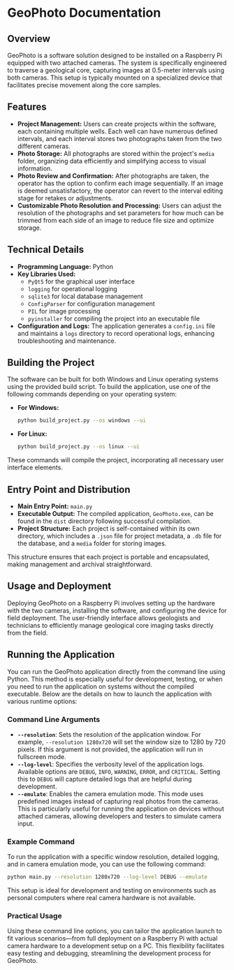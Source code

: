 # GeoPhoto Documentation

## Overview

GeoPhoto is a software solution designed to be installed on a Raspberry Pi equipped with two attached cameras. The system is specifically engineered to traverse a geological core, capturing images at 0.5-meter intervals using both cameras. This setup is typically mounted on a specialized device that facilitates precise movement along the core samples.

## Features

- **Project Management:** Users can create projects within the software, each containing multiple wells. Each well can have numerous defined intervals, and each interval stores two photographs taken from the two different cameras.
- **Photo Storage:** All photographs are stored within the project's `media` folder, organizing data efficiently and simplifying access to visual information.
- **Photo Review and Confirmation:** After photographs are taken, the operator has the option to confirm each image sequentially. If an image is deemed unsatisfactory, the operator can revert to the interval editing stage for retakes or adjustments.
- **Customizable Photo Resolution and Processing:** Users can adjust the resolution of the photographs and set parameters for how much can be trimmed from each side of an image to reduce file size and optimize storage.

## Technical Details

- **Programming Language:** Python
- **Key Libraries Used:**
  - `PyQt5` for the graphical user interface
  - `logging` for operational logging
  - `sqlite3` for local database management
  - `ConfigParser` for configuration management
  - `PIL` for image processing
  - `pyinstaller` for compiling the project into an executable file
- **Configuration and Logs:** The application generates a `config.ini` file and maintains a `logs` directory to record operational logs, enhancing troubleshooting and maintenance.

## Building the Project

The software can be built for both Windows and Linux operating systems using the provided build script. To build the application, use one of the following commands depending on your operating system:

- **For Windows:**
  ```bash
  python build_project.py --os windows --ui
  ```

- **For Linux:**
  ```bash
  python build_project.py --os linux --ui
  ```

These commands will compile the project, incorporating all necessary user interface elements.

## Entry Point and Distribution

- **Main Entry Point:** `main.py`
- **Executable Output:** The compiled application, `GeoPhoto.exe`, can be found in the `dist` directory following successful compilation.
- **Project Structure:** Each project is self-contained within its own directory, which includes a `.json` file for project metadata, a `.db` file for the database, and a `media` folder for storing images.

This structure ensures that each project is portable and encapsulated, 
making management and archival straightforward.

## Usage and Deployment

Deploying GeoPhoto on a Raspberry Pi involves setting up the hardware with the two cameras, 
installing the software, and configuring the device for field deployment. 
The user-friendly interface allows geologists and technicians to efficiently 
manage geological core imaging tasks directly from the field.

## Running the Application

You can run the GeoPhoto application directly from the command line using Python. This method is especially useful for development, testing, or when you need to run the application on systems without the compiled executable. Below are the details on how to launch the application with various runtime options:

### Command Line Arguments

- **`--resolution`**: Sets the resolution of the application window. For example, `--resolution 1280x720` will set the window size to 1280 by 720 pixels. If this argument is not provided, the application will run in fullscreen mode.
- **`--log-level`**: Specifies the verbosity level of the application logs. Available options are `DEBUG`, `INFO`, `WARNING`, `ERROR`, and `CRITICAL`. Setting this to `DEBUG` will capture detailed logs that are helpful during development.
- **`--emulate`**: Enables the camera emulation mode. This mode uses predefined images instead of capturing real photos from the cameras. This is particularly useful for running the application on devices without attached cameras, allowing developers and testers to simulate camera input.

### Example Command

To run the application with a specific window resolution, detailed logging, and in camera emulation mode, you can use the following command:

```bash
python main.py --resolution 1280x720 --log-level DEBUG --emulate
```

This setup is ideal for development and testing on environments such as personal computers where real camera hardware is not available.

### Practical Usage

Using these command line options, you can tailor the application launch to fit various scenarios—from full deployment on a Raspberry Pi with actual camera hardware to a development setup on a PC. This flexibility facilitates easy testing and debugging, streamlining the development process for GeoPhoto.
